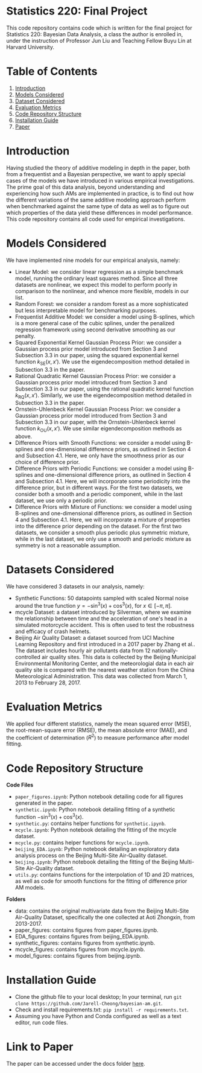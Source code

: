 # Statistics 220: Final Project
This code repository contains code which is written for the final project for Statistics 220: Bayesian Data Analysis, a class the author is enrolled in, under the instruction of Professor Jun Liu and Teaching Fellow Buyu Lin at Harvard University.

# Table of Contents
1. [Introduction](#introduction)
2. [Models Considered](#models-considered)
3. [Dataset Considered](#dataset-considered)
4. [Evaluation Metrics](#evaluation-metrics)
5. [Code Repository Structure](#code-repository-structure)
6. [Installation Guide](#installation-guide)
7. [Paper](#link-to-paper)

# Introduction
Having studied the theory of additive modeling in depth in the paper, both from a frequentist and a Bayesian perspective, we want to apply special cases of the models we have introduced in various empirical investigations. The prime goal of this data analysis, beyond understanding and experiencing how such AMs are implemented in practice, is to find out how the different variations of the same additive modeling approach perform when benchmarked against the same type of data as well as to figure out which properties of the data yield these differences in model performance. This code repository contains all code used for empirical investigations.

# Models Considered
We have implemented nine models for our empirical analysis, namely:
-  Linear Model: we consider linear regression as a simple benchmark model, running the ordinary least squares method. Since all three datasets are nonlinear, we expect this model to perform poorly in comparison to the nonlinear, and whence more flexible, models in our list.
- Random Forest: we consider a random forest as a more sophisticated but less interpretable model for benchmarking purposes.
- Frequentist Additive Model: we consider a model using B-splines, which is a more general case of the cubic splines, under the penalized regression framework using second derivative smoothing as our penalty.
-  Squared Exponential Kernel Gaussian Process Prior: we consider a Gaussian process prior model introduced from Section 3 and Subsection 3.3 in our paper, using the squared exponential kernel function $k_{\text{SE}}(x,x')$. We use the eigendecomposition method detailed in Subsection 3.3 in the paper.
- Rational Quadratic Kernel Gaussian Process Prior: we consider a Gaussian process prior model introduced from Section 3 and Subsection 3.3 in our paper, using the rational quadratic kernel function $k_{\text{RQ}}(x,x')$. Similarly, we use the eigendecomposition method detailed in Subsection 3.3 in the paper.
- Ornstein-Uhlenbeck Kernel Gaussian Process Prior: we consider a Gaussian process prior model introduced from Section 3 and Subsection 3.3 in our paper, with the Ornstein-Uhlenbeck kernel function $k_{\text{OU}}(x,x')$. We use similar eigendecomposition methods as above.
- Difference Priors with Smooth Functions: we consider a model using B-splines and one-dimensional difference priors, as outlined in Section 4 and Subsection 4.1. Here, we only have the smoothness prior as our choice of difference prior.
- Difference Priors with Periodic Functions: we consider a model using B-splines and one-dimensional difference priors, as outlined in Section 4 and Subsection 4.1. Here, we will incorporate some periodicity into the difference prior, but in different ways. For the first two datasets, we consider both a smooth and a periodic component, while in the last dataset, we use only a periodic prior. 
- Difference Priors with Mixture of Functions: we consider a model using B-splines and one-dimensional difference priors, as outlined in Section 4 and Subsection 4.1. Here, we will incorporate a mixture of properties into the difference prior depending on the dataset. For the first two datasets, we consider a smooth plus periodic plus symmetric mixture, while in the last dataset, we only use a smooth and periodic mixture as symmetry is not a reasonable assumption.

# Datasets Considered
We have considered 3 datasets in our analysis, namely:
- Synthetic Functions: 50 datapoints sampled with scaled Normal noise around the true function $y=-\sin^3(x)+\cos^3(x)$, for $x\in [-\pi,\pi]$.
- mcycle Dataset: a dataset introduced by Silverman, where we examine the relationship between time and the acceleration of one's head in a simulated motorcycle accident. This is often used to test the robustness and efficacy of crash helmets.
- Beijing Air Quality Dataset: a dataset sourced from UCI Machine Learning Repository and first introduced in a 2017 paper by Zhang et al.. The dataset includes hourly air pollutants data from 12 nationally-controlled air quality sites. This data is collected by the Beijing Municipal Environmental Monitoring Center, and the meteorologial data in each air quality site is compared with the nearest weather station from the China Meteorological Administration. This data was collected from March 1, 2013 to February 28, 2017.

# Evaluation Metrics
We applied four different statistics, namely the mean squared error (MSE), the root-mean-square error (RMSE), the mean absolute error (MAE), and the coefficient of determination ($R^2$) to measure performance after model fitting.

# Code Repository Structure
**Code Files**
- `paper_figures.ipynb`: Python notebook detailing code for all figures generated in the paper.
- `synthetic.ipynb`: Python notebook detailing fitting of a synthetic function $-\sin^3(x)+\cos^3(x)$.
- `synthetic.py`: contains helper functions for `synthetic.ipynb`.
- `mcycle.ipynb`: Python notebook detailing the fitting of the mcycle dataset.
- `mcycle.py`: contains helper functions for `mcycle.ipynb`.
- `beijing_EDA.ipynb`: Python notebook detailing an exploratory data analysis process on the Beijing Multi-Site Air-Quality dataset.
- `beijing.ipynb`: Python notebook detailing the fitting of the Beijing Multi-Site Air-Quality dataset.
- `utils.py`: contains functions for the interpolation of 1D and 2D matrices, as well as code for smooth functions for the fitting of difference prior AM models.

**Folders**
- data: contains the original multivariate data from the Beijing Multi-Site Air-Quality Dataset, specifically the one collected at Aoti Zhongxin, from 2013-2017. 
- paper_figures: contains figures from paper_figures.ipynb.
- EDA_figures: contains figures from beijing_EDA.ipynb.
- synthetic_figures: contains figures from synthetic.ipynb.
- mcycle_figures: contains figures from mcycle.ipynb.
- model_figures: contains figures from beijing.ipynb.

# Installation Guide
- Clone the github file to your local desktop; In your terminal, run `git clone https://github.com/Jarell-Cheong/bayesian-am.git`.
- Check and install requirements.txt: `pip install -r requirements.txt`.
- Assuming you have Python and Conda configured as well as a text editor, run code files.

# Link to Paper 
The paper can be accessed under the docs folder [here](docs/Stat220FinalProject.pdf).
